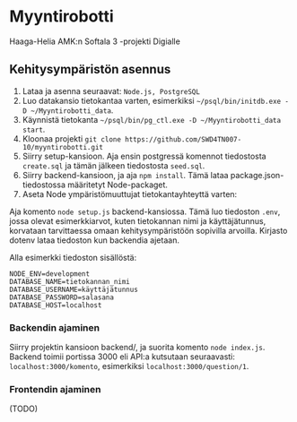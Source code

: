 # Myyntirobotti
Haaga-Helia AMK:n Softala 3 -projekti Digialle

## Kehitysympäristön asennus

1. Lataa ja asenna seuraavat: `Node.js, PostgreSQL`
2. Luo datakansio tietokantaa varten, esimerkiksi `~/psql/bin/initdb.exe -D ~/Myyntirobotti_data`.
3. Käynnistä tietokanta `~/psql/bin/pg_ctl.exe -D ~/Myyntirobotti_data start`.
4. Kloonaa projekti `git clone https://github.com/SWD4TN007-10/myyntirobotti.git`
5. Siirry setup-kansioon. Aja ensin postgressä komennot tiedostosta `create.sql` ja tämän jälkeen tiedostosta `seed.sql`.
6. Siirry backend-kansioon, ja aja `npm install`. Tämä lataa package.json-tiedostossa määritetyt Node-packaget.
7. Aseta Node ympäristömuuttujat tietokantayhteyttä varten: 

Aja komento `node setup.js` backend-kansiossa. 
Tämä luo tiedoston `.env`, jossa olevat esimerkkiarvot, kuten tietokannan nimi ja käyttäjätunnus, korvataan tarvittaessa omaan kehitysympäristöön sopivilla arvoilla. Kirjasto dotenv lataa tiedoston kun backendia ajetaan.

Alla esimerkki tiedoston sisällöstä:

```
NODE_ENV=development
DATABASE_NAME=tietokannan_nimi
DATABASE_USERNAME=käyttäjätunnus
DATABASE_PASSWORD=salasana
DATABASE_HOST=localhost
```

### Backendin ajaminen

Siirry projektin kansioon backend/, ja suorita komento `node index.js`. Backend toimii portissa 3000 eli API:a kutsutaan seuraavasti: `localhost:3000/komento`, esimerkiksi `localhost:3000/question/1`.

### Frontendin ajaminen

(TODO)
